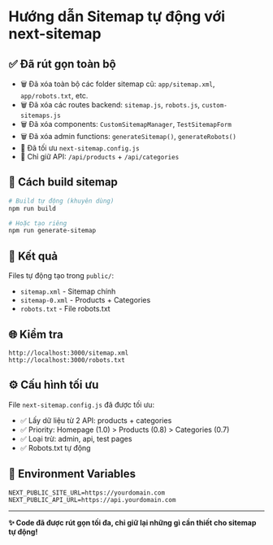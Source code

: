 # Hướng dẫn Sitemap tự động với next-sitemap

## ✅ Đã rút gọn toàn bộ

- 🗑️ Đã xóa toàn bộ các folder sitemap cũ: `app/sitemap.xml`, `app/robots.txt`, etc.
- 🗑️ Đã xóa các routes backend: `sitemap.js`, `robots.js`, `custom-sitemaps.js`
- 🗑️ Đã xóa components: `CustomSitemapManager`, `TestSitemapForm`
- 🗑️ Đã xóa admin functions: `generateSitemap()`, `generateRobots()`
- 🔧 Đã tối ưu `next-sitemap.config.js` 
- 🎯 Chỉ giữ API: `/api/products` + `/api/categories`

## 🚀 Cách build sitemap

```bash
# Build tự động (khuyên dùng)
npm run build

# Hoặc tạo riêng
npm run generate-sitemap
```

## 📁 Kết quả

Files tự động tạo trong `public/`:
- `sitemap.xml` - Sitemap chính
- `sitemap-0.xml` - Products + Categories
- `robots.txt` - File robots.txt

## 🌐 Kiểm tra

```
http://localhost:3000/sitemap.xml
http://localhost:3000/robots.txt
```

## ⚙️ Cấu hình tối ưu

File `next-sitemap.config.js` đã được tối ưu:
- ✅ Lấy dữ liệu từ 2 API: products + categories
- ✅ Priority: Homepage (1.0) > Products (0.8) > Categories (0.7)
- ✅ Loại trừ: admin, api, test pages
- ✅ Robots.txt tự động

## 🔧 Environment Variables

```env
NEXT_PUBLIC_SITE_URL=https://yourdomain.com
NEXT_PUBLIC_API_URL=https://api.yourdomain.com
```

---
**✨ Code đã được rút gọn tối đa, chỉ giữ lại những gì cần thiết cho sitemap tự động!**
